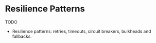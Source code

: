 # Resilience Patterns

TODO

- Resilience patterns: retries, timeouts, circuit breakers, bulkheads and fallbacks.
